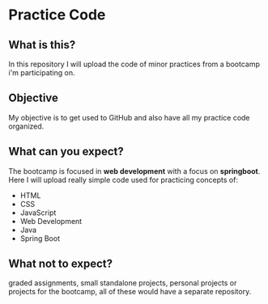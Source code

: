 # Practice Code
## What is this?
In this repository I will upload the code of minor practices from a bootcamp i'm participating on.
## Objective
My objective is to get used to GitHub and also have all my practice code organized.
## What can you expect?
The bootcamp is focused in **web development** with a focus on **springboot**.
Here I will upload really simple code used for practicing concepts of:
- HTML
- CSS
- JavaScript
- Web Development
- Java
- Spring Boot
## What not to expect?
graded assignments, small standalone projects, personal projects or projects for the bootcamp, all of these would have a separate repository.

